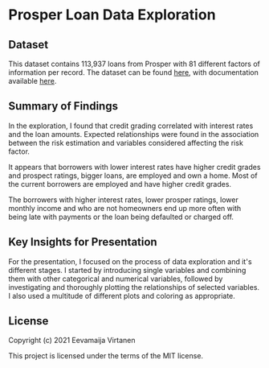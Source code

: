 # Prosper Loan Data Exploration

## Dataset

This dataset contains 113,937 loans from Prosper with 81 different factors of information per record. The dataset can be found [here](https://www.google.com/url?q=https://s3.amazonaws.com/udacity-hosted-downloads/ud651/prosperLoanData.csv&sa=D&ust=1554486256021000),
with documentation available [here](https://www.google.com/url?q=https://docs.google.com/spreadsheet/ccc?key%3D0AllIqIyvWZdadDd5NTlqZ1pBMHlsUjdrOTZHaVBuSlE%26usp%3Dsharing&sa=D&ust=1554486256024000).

## Summary of Findings

In the exploration, I found that credit grading correlated with interest rates and the loan amounts. Expected relationships were found in the association between the risk estimation and variables considered affecting the risk factor.

It appears that borrowers with lower interest rates have higher credit grades and prospect ratings, bigger loans, are employed and own a home. Most of the current borrowers are employed and have higher credit grades.

The borrowers with higher interest rates, lower prosper ratings, lower monthly income and who are not homeowners end up more often with being late with payments or the loan being defaulted or charged off.

## Key Insights for Presentation

For the presentation, I focused on the process of data exploration and it's different stages. I started by introducing single variables and combining them with other categorical and numerical variables, followed by investigating and thoroughly plotting the relationships of selected variables. I also used a multitude of different plots and coloring as appropriate.

## License

Copyright (c) 2021 Eevamaija Virtanen

This project is licensed under the terms of the MIT license.

